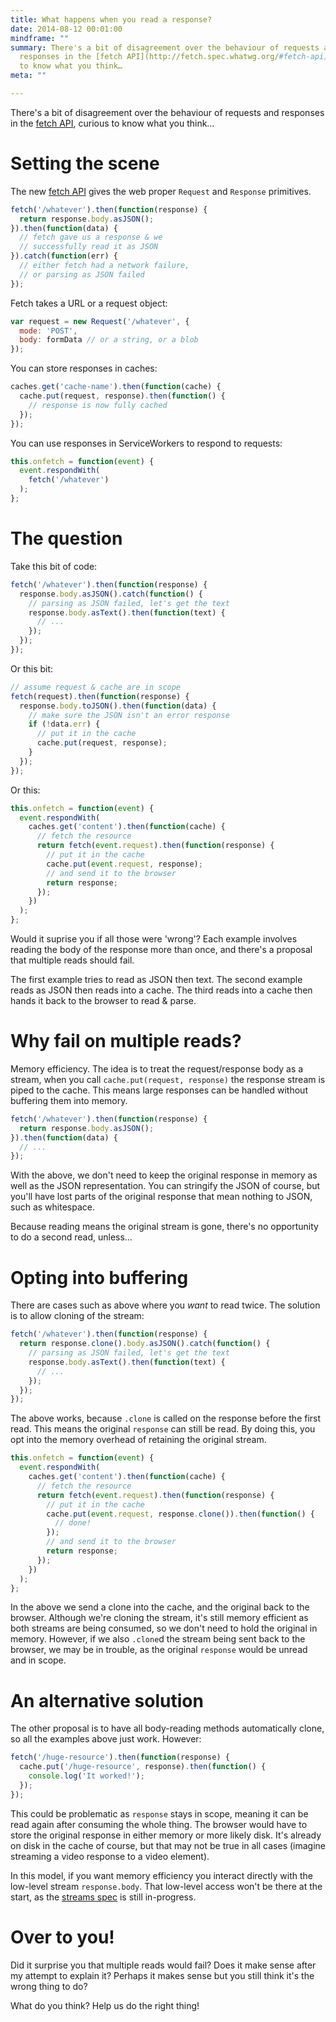 ```yaml
---
title: What happens when you read a response?
date: 2014-08-12 00:01:00
mindframe: ""
summary: There's a bit of disagreement over the behaviour of requests and
  responses in the [fetch API](http://fetch.spec.whatwg.org/#fetch-api), curious
  to know what you think…
meta: ""

---
```


There's a bit of disagreement over the behaviour of requests and responses in the [fetch API](http://fetch.spec.whatwg.org/#fetch-api), curious to know what you think…

# Setting the scene

The new [fetch API](http://fetch.spec.whatwg.org/#fetch-api) gives the web proper `Request` and `Response` primitives.

```js
fetch('/whatever').then(function(response) {
  return response.body.asJSON();
}).then(function(data) {
  // fetch gave us a response & we
  // successfully read it as JSON
}).catch(function(err) {
  // either fetch had a network failure,
  // or parsing as JSON failed
});
```

Fetch takes a URL or a request object:

```js
var request = new Request('/whatever', {
  mode: 'POST',
  body: formData // or a string, or a blob
});
```

You can store responses in caches:

```js
caches.get('cache-name').then(function(cache) {
  cache.put(request, response).then(function() {
    // response is now fully cached
  });
});
```

You can use responses in ServiceWorkers to respond to requests:

```js
this.onfetch = function(event) {
  event.respondWith(
    fetch('/whatever')
  );
};
```

# The question

Take this bit of code:

```js
fetch('/whatever').then(function(response) {
  response.body.asJSON().catch(function() {
    // parsing as JSON failed, let's get the text
    response.body.asText().then(function(text) {
      // ...
    });
  });
});
```

Or this bit:

```js
// assume request & cache are in scope
fetch(request).then(function(response) {
  response.body.toJSON().then(function(data) {
    // make sure the JSON isn't an error response
    if (!data.err) {
      // put it in the cache
      cache.put(request, response);
    }
  });
});
```

Or this:

```js
this.onfetch = function(event) {
  event.respondWith(
    caches.get('content').then(function(cache) {
      // fetch the resource
      return fetch(event.request).then(function(response) {
        // put it in the cache
        cache.put(event.request, response);
        // and send it to the browser
        return response;
      });
    })
  );
};
```

Would it suprise you if all those were 'wrong'? Each example involves reading the body of the response more than once, and there's a proposal that multiple reads should fail.

The first example tries to read as JSON then text. The second example reads as JSON then reads into a cache. The third reads into a cache then hands it back to the browser to read & parse.

# Why fail on multiple reads?

Memory efficiency. The idea is to treat the request/response body as a stream, when you call `cache.put(request, response)` the response stream is piped to the cache. This means large responses can be handled without buffering them into memory.

```js
fetch('/whatever').then(function(response) {
  return response.body.asJSON();
}).then(function(data) {
  // ...
});
```

With the above, we don't need to keep the original response in memory as well as the JSON representation. You can stringify the JSON of course, but you'll have lost parts of the original response that mean nothing to JSON, such as whitespace.

Because reading means the original stream is gone, there's no opportunity to do a second read, unless…

# Opting into buffering

There are cases such as above where you *want* to read twice. The solution is to allow cloning of the stream:

```js
fetch('/whatever').then(function(response) {
  return response.clone().body.asJSON().catch(function() {
    // parsing as JSON failed, let's get the text
    response.body.asText().then(function(text) {
      // ...
    });
  });
});
```

The above works, because `.clone` is called on the response before the first read. This means the original `response` can still be read. By doing this, you opt into the memory overhead of retaining the original stream.

```js
this.onfetch = function(event) {
  event.respondWith(
    caches.get('content').then(function(cache) {
      // fetch the resource
      return fetch(event.request).then(function(response) {
        // put it in the cache
        cache.put(event.request, response.clone()).then(function() {
          // done!
        });
        // and send it to the browser
        return response;
      });
    })
  );
};
```

In the above we send a clone into the cache, and the original back to the browser. Although we're cloning the stream, it's still memory efficient as both streams are being consumed, so we don't need to hold the original in memory. However, if we also `.clone`d the stream being sent back to the browser, we may be in trouble, as the original `response` would be unread and in scope.

# An alternative solution

The other proposal is to have all body-reading methods automatically clone, so all the examples above just work. However:

```js
fetch('/huge-resource').then(function(response) {
  cache.put('/huge-resource', response).then(function() {
    console.log('It worked!');
  });
});
```

This could be problematic as `response` stays in scope, meaning it can be read again after consuming the whole thing. The browser would have to store the original response in either memory or more likely disk. It's already on disk in the cache of course, but that may not be true in all cases (imagine streaming a video response to a video element).

In this model, if you want memory efficiency you interact directly with the low-level stream `response.body`. That low-level access won't be there at the start, as the [streams spec](https://github.com/whatwg/streams) is still in-progress.

# Over to you!

Did it surprise you that multiple reads would fail? Does it make sense after my attempt to explain it? Perhaps it makes sense but you still think it's the wrong thing to do?

What do you think? Help us do the right thing!